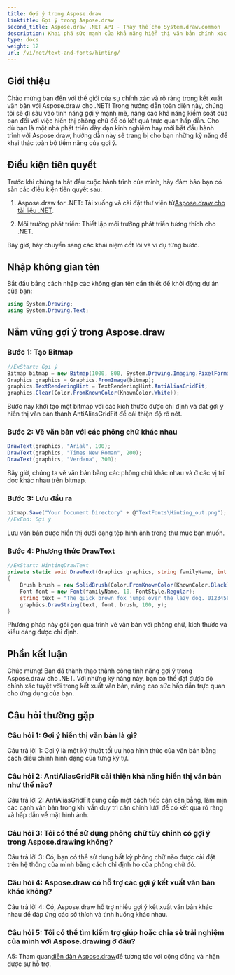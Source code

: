 ```yaml
---
title: Gợi ý trong Aspose.draw
linktitle: Gợi ý trong Aspose.draw
second_title: Aspose.draw .NET API - Thay thế cho System.draw.common
description: Khai phá sức mạnh của khả năng hiển thị văn bản chính xác với Aspose.draw cho .NET. Nắm vững các kỹ thuật gợi ý để có phông chữ rõ ràng.
type: docs
weight: 12
url: /vi/net/text-and-fonts/hinting/
---
```

## Giới thiệu

Chào mừng bạn đến với thế giới của sự chính xác và rõ ràng trong kết xuất văn bản với Aspose.draw cho .NET! Trong hướng dẫn toàn diện này, chúng tôi sẽ đi sâu vào tính năng gợi ý mạnh mẽ, nâng cao khả năng kiểm soát của bạn đối với việc hiển thị phông chữ để có kết quả trực quan hấp dẫn. Cho dù bạn là một nhà phát triển dày dạn kinh nghiệm hay mới bắt đầu hành trình với Aspose.draw, hướng dẫn này sẽ trang bị cho bạn những kỹ năng để khai thác toàn bộ tiềm năng của gợi ý.

## Điều kiện tiên quyết

Trước khi chúng ta bắt đầu cuộc hành trình của mình, hãy đảm bảo bạn có sẵn các điều kiện tiên quyết sau:

1.  Aspose.draw for .NET: Tải xuống và cài đặt thư viện từ[Aspose.draw cho tài liệu .NET](https://reference.aspose.com/drawing/net/).

2. Môi trường phát triển: Thiết lập môi trường phát triển tương thích cho .NET.

Bây giờ, hãy chuyển sang các khái niệm cốt lõi và ví dụ từng bước.

## Nhập không gian tên

Bắt đầu bằng cách nhập các không gian tên cần thiết để khởi động dự án của bạn:

```csharp
using System.Drawing;
using System.Drawing.Text;
```

## Nắm vững gợi ý trong Aspose.draw

### Bước 1: Tạo Bitmap

```csharp
//ExStart: Gợi ý
Bitmap bitmap = new Bitmap(1000, 800, System.Drawing.Imaging.PixelFormat.Format32bppPArgb);
Graphics graphics = Graphics.FromImage(bitmap);
graphics.TextRenderingHint = TextRenderingHint.AntiAliasGridFit;
graphics.Clear(Color.FromKnownColor(KnownColor.White));
```

Bước này khởi tạo một bitmap với các kích thước được chỉ định và đặt gợi ý hiển thị văn bản thành AntiAliasGridFit để cải thiện độ rõ nét.

### Bước 2: Vẽ văn bản với các phông chữ khác nhau

```csharp
DrawText(graphics, "Arial", 100);
DrawText(graphics, "Times New Roman", 200);
DrawText(graphics, "Verdana", 300);
```

Bây giờ, chúng ta vẽ văn bản bằng các phông chữ khác nhau và ở các vị trí dọc khác nhau trên bitmap.

### Bước 3: Lưu đầu ra

```csharp
bitmap.Save("Your Document Directory" + @"TextFonts\Hinting_out.png");
//ExEnd: Gợi ý
```

Lưu văn bản được hiển thị dưới dạng tệp hình ảnh trong thư mục bạn muốn.

### Bước 4: Phương thức DrawText

```csharp
//ExStart: HintingDrawText
private static void DrawText(Graphics graphics, string familyName, int y)
{
    Brush brush = new SolidBrush(Color.FromKnownColor(KnownColor.Black));
    Font font = new Font(familyName, 10, FontStyle.Regular);
    string text = "The quick brown fox jumps over the lazy dog. 0123456789 ~!@#$%^&*()_+-={}[];':\"<>?/,.\\№`";
    graphics.DrawString(text, font, brush, 100, y);
}
```

Phương pháp này gói gọn quá trình vẽ văn bản với phông chữ, kích thước và kiểu dáng được chỉ định.

## Phần kết luận

Chúc mừng! Bạn đã thành thạo thành công tính năng gợi ý trong Aspose.draw cho .NET. Với những kỹ năng này, bạn có thể đạt được độ chính xác tuyệt vời trong kết xuất văn bản, nâng cao sức hấp dẫn trực quan cho ứng dụng của bạn.

## Câu hỏi thường gặp

### Câu hỏi 1: Gợi ý hiển thị văn bản là gì?

Câu trả lời 1: Gợi ý là một kỹ thuật tối ưu hóa hình thức của văn bản bằng cách điều chỉnh hình dạng của từng ký tự.

### Câu hỏi 2: AntiAliasGridFit cải thiện khả năng hiển thị văn bản như thế nào?

Câu trả lời 2: AntiAliasGridFit cung cấp một cách tiếp cận cân bằng, làm mịn các cạnh văn bản trong khi vẫn duy trì căn chỉnh lưới để có kết quả rõ ràng và hấp dẫn về mặt hình ảnh.

### Câu hỏi 3: Tôi có thể sử dụng phông chữ tùy chỉnh có gợi ý trong Aspose.drawing không?

Câu trả lời 3: Có, bạn có thể sử dụng bất kỳ phông chữ nào được cài đặt trên hệ thống của mình bằng cách chỉ định họ của phông chữ đó.

### Câu hỏi 4: Aspose.draw có hỗ trợ các gợi ý kết xuất văn bản khác không?

Câu trả lời 4: Có, Aspose.draw hỗ trợ nhiều gợi ý kết xuất văn bản khác nhau để đáp ứng các sở thích và tình huống khác nhau.

### Câu hỏi 5: Tôi có thể tìm kiếm trợ giúp hoặc chia sẻ trải nghiệm của mình với Aspose.drawing ở đâu?

 A5: Tham quan[diễn đàn Aspose.draw](https://forum.aspose.com/c/diagram/17)để tương tác với cộng đồng và nhận được sự hỗ trợ.